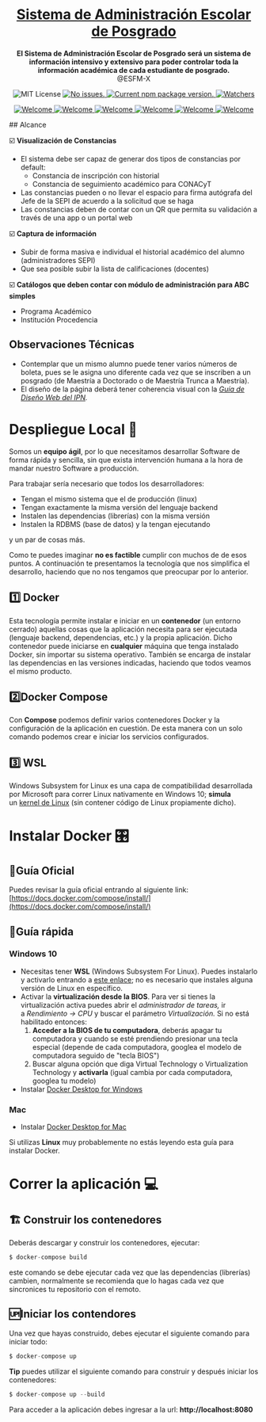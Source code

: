 <h1 align="center">
  <a href="#">
    Sistema de Administración Escolar de Posgrado
  </a>
</h1>

<p align="center">
  <strong>El Sistema de Administración Escolar de Posgrado será un sistema de información intensivo y extensivo para poder controlar toda la información académica de cada estudiante de posgrado. </strong><br>
  @ESFM-X
</p>


<p align="center">
    <img src="https://img.shields.io/github/license/JoulesCH/juegos_del_hambre.svg" alt="MIT License" />

  <a href="#">
    <img src="https://img.shields.io/github/issues/JoulesCH/juegos_del_hambre.svg" alt="No issues." />
  </a>

  <a href="#">
    <img src="https://img.shields.io/github/watchers/JoulesCH/juegos_del_hambre.svg" alt="Current npm package version." />
  </a>

  <a href="#">
    <img src="https://img.shields.io/badge/PRs-welcome-brightgreen.svg" alt="Watchers" />
  </a>
</p>

<p align="center">
    <a href="#">
        <img src="https://img.shields.io/badge/javascript-%23323330.svg?style=for-the-badge&logo=javascript&logoColor=%23F7DF1E" alt="Welcome" />
    </a>
    <a href="#">
        <img src="https://img.shields.io/badge/bootstrap-%23563D7C.svg?style=for-the-badge&logo=bootstrap&logoColor=white" alt="Welcome" />
    </a>
    <a href="#">
        <img src="https://img.shields.io/badge/SASS-hotpink.svg?style=for-the-badge&logo=SASS&logoColor=white" alt="Welcome" />
    </a>
    <a href="#">
        <img src="https://img.shields.io/badge/flask-%23000.svg?style=for-the-badge&logo=flask&logoColor=white" alt="Welcome" />
    </a>
    <a href="#">
        <img src="https://img.shields.io/badge/docker-%230db7ed.svg?style=for-the-badge&logo=docker&logoColor=white" alt="Welcome" />
    </a>
    <a href="#">
        <img src="https://img.shields.io/badge/postgres-%23316192.svg?style=for-the-badge&logo=postgresql&logoColor=white" alt="Welcome" />
    </a>
</p>
## Alcance

☑️ **Visualización de Constancias** 

- El sistema debe ser capaz de generar dos tipos de constancias por default:
    - Constancia de inscripción con historial
    - Constancia de seguimiento académico para CONACyT
- Las constancias pueden o no llevar el espacio para firma autógrafa del Jefe de la SEPI de acuerdo a la solicitud que se haga
- Las constancias deben de contar con un QR que permita su validación a través de una app o un portal web

☑️ **Captura de información**

- Subir de forma masiva e individual el historial académico del alumno (administradores SEPI)
- Que sea posible subir la lista de calificaciones (docentes)

☑️ **Catálogos que deben contar con módulo de administración para ABC simples**

- Programa Académico
- Institución Procedencia

## Observaciones Técnicas

- Contemplar que un mismo alumno puede tener varios números de boleta, pues se le asigna uno diferente cada vez que se inscriben a un posgrado (de Maestría a Doctorado o de Maestría Trunca a Maestría).
- El diseño de la página deberá tener coherencia visual con la *[Guía de Diseño Web del IPN](https://www.ipn.mx/assets/files/cenac/docs/Web/GuiaDeDisenoWeb.pdf).*

# Despliegue Local 🎸

Somos un **equipo ágil**, por lo que necesitamos desarrollar Software de forma rápida y sencilla, sin  que exista intervención humana a la hora de mandar nuestro Software a producción. 

Para trabajar sería necesario que todos los desarrolladores:

- Tengan el mismo sistema que el de producción (linux)
- Tengan exactamente la misma versión del lenguaje backend
- Instalen las dependencias (librerías) con la misma versión
- Instalen la RDBMS (base de datos) y la tengan ejecutando

y un par de cosas más. 

Como te puedes imaginar **no es factible** cumplir con muchos de de esos puntos. A continuación te presentamos la tecnología que nos simplifica el desarrollo, haciendo que no nos tengamos que preocupar por lo anterior.  

## 1️⃣ **Docker**

Esta tecnología permite instalar e iniciar en un **contenedor** (un entorno cerrado) aquellas cosas que la aplicación necesita para ser ejecutada (lenguaje backend, dependencias, etc.) y la propia aplicación. Dicho contenedor puede iniciarse en **cualquier** máquina que tenga instalado Docker, sin importar su sistema operativo. También se encarga de instalar las dependencias en las versiones indicadas, haciendo que todos veamos el mismo producto.

## 2️⃣**Docker Compose**

Con **Compose** podemos definir varios contenedores Docker y la configuración de la aplicación en cuestión. De esta manera con un solo comando podemos crear e iniciar los servicios configurados.

## 3️⃣ WSL

Windows Subsystem for Linux es una capa de compatibilidad desarrollada por Microsoft para correr Linux nativamente en Windows 10; **simula** un [kernel de Linux](https://es.wikipedia.org/wiki/Nucleo_Linux) (sin contener código de Linux propiamente dicho).

# Instalar Docker 🎛️

## 📃**Guía Oficial**

Puedes revisar la guía oficial entrando al siguiente link: [https://docs.docker.com/compose/install/](https://docs.docker.com/compose/install/)

## 📑Guía rápida

### **Windows 10**

- Necesitas tener **WSL** (Windows Subsystem For Linux). Puedes instalarlo y activarlo entrando a [este enlace](https://www.wikiversus.com/informatica/windows/como-instalar-wsl-windows-subsystem-for-linux-windows-10/); no es necesario que instales alguna versión de Linux en específico.
- Activar la **virtualización desde la BIOS**. Para ver si tienes la virtualización activa puedes abrir el *administrador de tareas,* ir a *Rendimiento -> CPU* y buscar el parámetro *Virtualización.* Si no está habilitado entonces:
    1. **Acceder a la BIOS de tu computadora**, deberás apagar tu computadora y cuando se esté prendiendo presionar una tecla especial (depende de cada computadora, googlea el modelo de computadora seguido de "tecla BIOS")
    2. Buscar alguna opción que diga Virtual Technology o Virtualization Technology y **activarla** (igual cambia por cada computadora, googlea tu modelo)
- Instalar [Docker Desktop for Windows](https://hub.docker.com/editions/community/docker-ce-desktop-windows/)

### **Mac**

- Instalar [Docker Desktop for Mac](https://docs.docker.com/docker-for-mac/install/)

Si utilizas **Linux** muy probablemente no estás leyendo esta guía para instalar Docker.

# Correr la aplicación 💻

## 🏗️ Construir los contenedores

Deberás descargar y construir los contenedores, ejecutar:

```jsx
$ docker-compose build
```

este comando se debe ejecutar cada vez que las dependencias (librerías) cambien, normalmente se recomienda que lo hagas cada vez que sincronices tu repositorio con el remoto.

## 🆙Iniciar los contendores

Una vez que hayas construido, debes ejecutar el siguiente comando para iniciar todo:

```jsx
$ docker-compose up
```

**Tip** puedes utilizar el siguiente comando para construir y después iniciar los contenedores:

```jsx
$ docker-compose up --build
```

Para acceder a la aplicación debes ingresar a la url: **http://localhost:8080**
